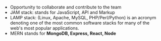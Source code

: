 - Opportunity to collaborate and contribute to the team
- JAM stack: stands for JavaScript, API and Markup
- LAMP stack: (Linux, Apache, MySQL, PHP/Perl/Python) is an acronym denoting one of the most common software stacks for many of the web's most popular applications.
- MERN stands for **MongoDB, Express, React, Node**